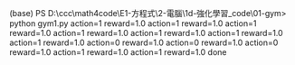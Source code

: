 (base) PS D:\ccc\math4code\E1-方程式\2-電腦\1d-強化學習\_code\01-gym> python gym1.py
action=1 reward=1.0
action=1 reward=1.0
action=1 reward=1.0
action=1 reward=1.0
action=1 reward=1.0
action=1 reward=1.0
action=1 reward=1.0
action=0 reward=1.0
action=0 reward=1.0
action=0 reward=1.0
action=1 reward=1.0
action=1 reward=1.0
done